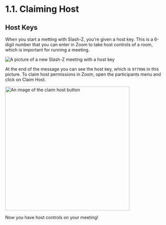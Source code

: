 # 1.1. Claiming Host

## Host Keys
When you start a metting with Slash-Z, you're given a host key. This is a 6-digit number that you can enter in Zoom to take host controls of a room, which is important for running a meeting.

![A picture of a new Slash-Z meeting with a host key](https://cloud-cxl4dih5o-hack-club-bot.vercel.app/0image.png)

At the end of the message you can see the host key, which is `977996` in this picture.
To claim host permissions in Zoom, open the participants menu and click on Claim Host.

<img src="https://cloud-kgiwyxm1k-hack-club-bot.vercel.app/0image.png" alt="An image of the claim host button" width="400">

Now you have host controls on your meeting!